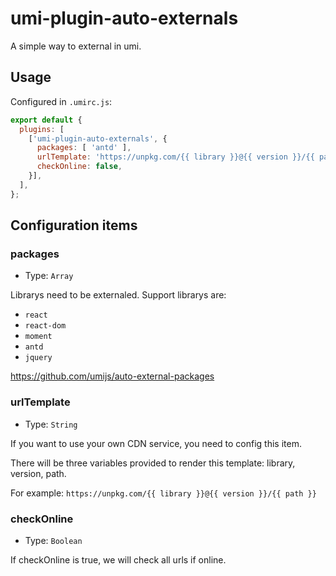 # umi-plugin-auto-externals

A simple way to external in umi.

## Usage

Configured in `.umirc.js`:

```js
export default {
  plugins: [
    ['umi-plugin-auto-externals', {
      packages: [ 'antd' ],
      urlTemplate: 'https://unpkg.com/{{ library }}@{{ version }}/{{ path }}',
      checkOnline: false,
    }],
  ],
};
```

## Configuration items

### packages

* Type: `Array`

Librarys need to be externaled. Support librarys are:

* `react`
* `react-dom`
* `moment`
* `antd`
* `jquery`

https://github.com/umijs/auto-external-packages

### urlTemplate

* Type: `String`

If you want to use your own CDN service, you need to config this item.

There will be three variables provided to render this template: library, version, path.

For example: `https://unpkg.com/{{ library }}@{{ version }}/{{ path }}`

### checkOnline

* Type: `Boolean`

If checkOnline is true, we will check all urls if online.
